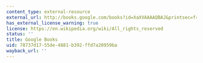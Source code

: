 ```yaml
---
content_type: external-resource
external_url: http://books.google.com/books?id=XaXVAAAAQBAJ&printsec=frontcover
has_external_license_warning: true
license: https://en.wikipedia.org/wiki/All_rights_reserved
status: ''
title: Google Books
uid: 78737d17-55de-4881-b392-ffd7a20959ba
wayback_url: ''
---
```

